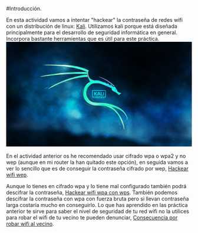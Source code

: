 #Introducción.

En esta actividad vamos a intentar "hackear" la contraseña de redes wifi con un distribución de linux: [Kali](https://es.wikipedia.org/wiki/Kali_Linux). Utilizamos kali porque está diseñada principalmente para el desarrollo de seguridad informática en general. Incorpora bastante herramientas que es útil para este práctica.![imagen del kali](imagen/Kali-Linux.jpg)

En el actividad anterior os he recomendado usar cifrado wpa o wpa2 y no wep (aunque en mi router la han quitado este opción), en seguida vamos a ver lo sencillo que es de conseguir la contraseña cifrado por wep, [Hackear wifi wep](https://nswhuei.github.io/hack-wifi/ActividadRQ3.1).

Aunque lo tienes en cifrado wpa y lo tiene mal configurado también podrá descifrar la contraseña, [Hackear wifi wpa con wps](). También podemos descifrar la contraseña con wpa con fuerza bruta pero si llevan contraseña larga costaría mucho en conseguirlo.
Lo que has aprendido en las práctica anterior te sirve para saber el nivel de seguridad de tu red wifi no la utilices para robar el wifi de tu vecino te pueden denunciar, [Consecuencia por robar wifi al vecino](https://www.tuabogadodefensor.com/robar-wifi/).
